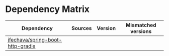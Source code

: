# Dependency Matrix

Dependency | Sources | Version | Mismatched versions
---------- | ------- | ------- | -------------------
[jfechava/spring-boot-http-gradle](https://github.com/jfechava/spring-boot-http-gradle.git) |  | []() | 
